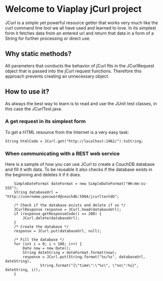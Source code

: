 



# Welcome to Viaplay jCurl project

JCurl is a simple yet powerful resource getter that works very much like the curl command line tool we all have used
and learned to love. In its simplest form it fetches data from an entered url and return that data in a form of a
String for further processing or direct use.



## Why static methods?

All parameters that conducts the behavior of jCurl fits in the JCurlRequest object that is passed into the jCurl request 
functions. Therefore this approach prevents creating an unnecessary object. 



## How to use it?

As always the best way to learn is to read and use the JUnit test classes, in this case the JCurlTest.java.


### A get request in its simplest form

To get a HTML resource from the Internet is a very easy task:

	String htmlCode = JCurl.get("http://localhost:1962/").toString;


### When communicating with a REST web service

Here is a sample of how you can use JCurl to create a CouchDB database and fill it with data. 
To be reusable it also checks if the database exists in the beginning and deletes it if it does.

		SimpleDateFormat dateFormat = new SimpleDateFormat("HH:mm:ss-SSS");
		String databaseUrl = "http://username:password@couchdb:5984/jcurltestdb";

		/* Check if the database exists and delete if so */
		JCurlResponse response = JCurl.head(databaseUrl);
		if (response.getResponseCode() == 200) {
			JCurl.delete(databaseUrl);
		}
		/* Create the database */
		response = JCurl.put(databaseUrl, null);

		/* Fill the database */
		for (int i = 0; i < 100; i++) {
			Date now = new Date();
			String dateString = dateFormat.format(now);
			response = JCurl.put(String.format("%s/%s", databaseUrl, dateString),
					String.format("{\"time\":\"%s\", \"no\":%s}", dateString, i));
		}

	
